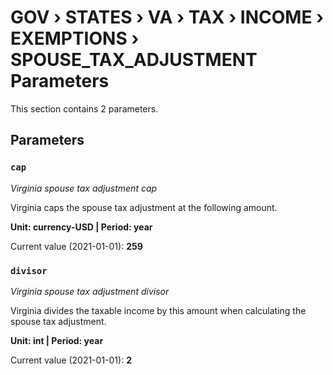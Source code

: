 # GOV › STATES › VA › TAX › INCOME › EXEMPTIONS › SPOUSE_TAX_ADJUSTMENT Parameters

This section contains 2 parameters.

## Parameters

### `cap`
*Virginia spouse tax adjustment cap*

Virginia caps the spouse tax adjustment at the following amount.

**Unit: currency-USD | Period: year**

Current value (2021-01-01): **259**


### `divisor`
*Virginia spouse tax adjustment divisor*

Virginia divides the taxable income by this amount when calculating the spouse tax adjustment.

**Unit: int | Period: year**

Current value (2021-01-01): **2**

